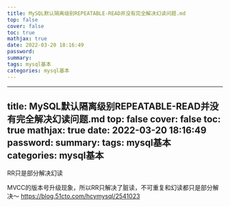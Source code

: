 ```yaml
---
title: MySQL默认隔离级别REPEATABLE-READ并没有完全解决幻读问题.md
top: false
cover: false
toc: true
mathjax: true
date: 2022-03-20 18:16:49
password:
summary:
tags: mysql基本
categories: mysql基本
---
```

---
title: MySQL默认隔离级别REPEATABLE-READ并没有完全解决幻读问题.md
top: false
cover: false
toc: true
mathjax: true
date: 2022-03-20 18:16:49
password:
summary:
tags: mysql基本
categories: mysql基本
---
RR只是部分解决幻读

MVCC的版本号升级现象，所以RR只解决了脏读，不可重复和幻读都只是部分解决～
https://blog.51cto.com/hcymysql/2541023


